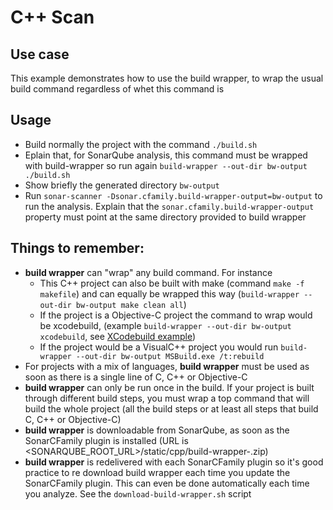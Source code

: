 # C++ Scan

## Use case
This example demonstrates how to use the build wrapper, to wrap the usual build command
regardless of whet this command is

## Usage
- Build normally the project with the command
`./build.sh`
- Eplain that, for SonarQube analysis, this command must be wrapped with build-wrapper
  so run again `build-wrapper --out-dir bw-output ./build.sh`
- Show briefly the generated directory `bw-output`
- Run `sonar-scanner -Dsonar.cfamily.build-wrapper-output=bw-output` to run the analysis.
Explain that the `sonar.cfamily.build-wrapper-output` property must point at the same directory provided to build wrapper

## Things to remember:
- **build wrapper** can "wrap" any build command. For instance
     - This C++ project can also be built with make (command `make -f makefile`) and can equally be wrapped this way (`build-wrapper --out-dir bw-output make clean all`)
     - If the project is a Objective-C project the command to wrap would be xcodebuild, (example `build-wrapper --out-dir bw-output xcodebuild`, see [XCodebuild example](../objc-scan-with-coverage))
     - If the project would be a VisualC++ project you would run `build-wrapper --out-dir bw-output MSBuild.exe /t:rebuild`
- For projects with a mix of languages, **build wrapper** must be used as soon as there is a single line of C, C++ or Objective-C
- **build wrapper** can only be run once in the build. If your project is built through different build steps, you must wrap a top command that will build the whole project (all the build steps or at least all steps that build C, C++ or Objective-C)
- **build wrapper** is downloadable from SonarQube, as soon as the SonarCFamily plugin is installed (URL is <SONARQUBE_ROOT_URL>/static/cpp/build-wrapper-<os>.zip)
- **build wrapper** is redelivered with each SonarCFamily plugin so it's good practice to re download build wrapper each time you update the SonarCFamily plugin.
This can even be done automatically each time you analyze. See the `download-build-wrapper.sh` script